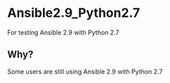 # Ansible2.9_Python2.7

For testing Ansible 2.9 with Python 2.7

## Why?

Some users are still using Ansible 2.9 with Python 2.7
